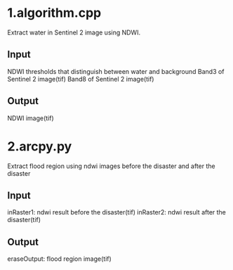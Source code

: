 # 1.algorithm.cpp
Extract water in Sentinel 2 image using NDWI.
## Input
NDWI thresholds that distinguish between water and background
Band3 of Sentinel 2 image(tif)
Band8 of Sentinel 2 image(tif)
## Output
NDWI image(tif)

# 2.arcpy.py
Extract flood region using ndwi images before the disaster and after the disaster   
## Input
inRaster1: ndwi result before the disaster(tif)
inRaster2: ndwi result after the disaster(tif)
## Output
eraseOutput: flood region image(tif)
